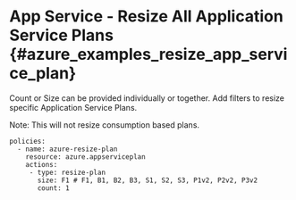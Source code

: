 App Service - Resize All Application Service Plans {#azure_examples_resize_app_service_plan}
==================================================

Count or Size can be provided individually or together. Add filters to
resize specific Application Service Plans.

Note: This will not resize consumption based plans.

``` {.yaml}
policies:
  - name: azure-resize-plan
    resource: azure.appserviceplan
    actions:
     - type: resize-plan
       size: F1 # F1, B1, B2, B3, S1, S2, S3, P1v2, P2v2, P3v2
       count: 1
```
